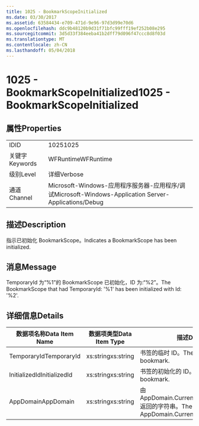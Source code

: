 ```yaml
---
title: 1025 - BookmarkScopeInitialized
ms.date: 03/30/2017
ms.assetid: 63584434-e709-471d-9e96-97d3d99e70d6
ms.openlocfilehash: ddc9b48120b9d31f71bfc99fff19ef252b08e295
ms.sourcegitcommit: 3d5d33f384eeba41b2dff79d096f47ccc8d8f03d
ms.translationtype: MT
ms.contentlocale: zh-CN
ms.lasthandoff: 05/04/2018
---
```

# <a name="1025---bookmarkscopeinitialized"></a><span data-ttu-id="d0c6b-102">1025 - BookmarkScopeInitialized</span><span class="sxs-lookup"><span data-stu-id="d0c6b-102">1025 - BookmarkScopeInitialized</span></span>
## <a name="properties"></a><span data-ttu-id="d0c6b-103">属性</span><span class="sxs-lookup"><span data-stu-id="d0c6b-103">Properties</span></span>  
  
|||  
|-|-|  
|<span data-ttu-id="d0c6b-104">ID</span><span class="sxs-lookup"><span data-stu-id="d0c6b-104">ID</span></span>|<span data-ttu-id="d0c6b-105">1025</span><span class="sxs-lookup"><span data-stu-id="d0c6b-105">1025</span></span>|  
|<span data-ttu-id="d0c6b-106">关键字</span><span class="sxs-lookup"><span data-stu-id="d0c6b-106">Keywords</span></span>|<span data-ttu-id="d0c6b-107">WFRuntime</span><span class="sxs-lookup"><span data-stu-id="d0c6b-107">WFRuntime</span></span>|  
|<span data-ttu-id="d0c6b-108">级别</span><span class="sxs-lookup"><span data-stu-id="d0c6b-108">Level</span></span>|<span data-ttu-id="d0c6b-109">详细</span><span class="sxs-lookup"><span data-stu-id="d0c6b-109">Verbose</span></span>|  
|<span data-ttu-id="d0c6b-110">通道</span><span class="sxs-lookup"><span data-stu-id="d0c6b-110">Channel</span></span>|<span data-ttu-id="d0c6b-111">Microsoft-Windows-应用程序服务器-应用程序/调试</span><span class="sxs-lookup"><span data-stu-id="d0c6b-111">Microsoft-Windows-Application Server-Applications/Debug</span></span>|  
  
## <a name="description"></a><span data-ttu-id="d0c6b-112">描述</span><span class="sxs-lookup"><span data-stu-id="d0c6b-112">Description</span></span>  
 <span data-ttu-id="d0c6b-113">指示已初始化 BookmarkScope。</span><span class="sxs-lookup"><span data-stu-id="d0c6b-113">Indicates a BookmarkScope has been initialized.</span></span>  
  
## <a name="message"></a><span data-ttu-id="d0c6b-114">消息</span><span class="sxs-lookup"><span data-stu-id="d0c6b-114">Message</span></span>  
 <span data-ttu-id="d0c6b-115">TemporaryId 为“%1”的 BookmarkScope 已初始化，ID 为:“%2”。</span><span class="sxs-lookup"><span data-stu-id="d0c6b-115">The BookmarkScope that had TemporaryId: '%1' has been initialized with Id: '%2'.</span></span>  
  
## <a name="details"></a><span data-ttu-id="d0c6b-116">详细信息</span><span class="sxs-lookup"><span data-stu-id="d0c6b-116">Details</span></span>  
  
|<span data-ttu-id="d0c6b-117">数据项名称</span><span class="sxs-lookup"><span data-stu-id="d0c6b-117">Data Item Name</span></span>|<span data-ttu-id="d0c6b-118">数据项类型</span><span class="sxs-lookup"><span data-stu-id="d0c6b-118">Data Item Type</span></span>|<span data-ttu-id="d0c6b-119">描述</span><span class="sxs-lookup"><span data-stu-id="d0c6b-119">Description</span></span>|  
|--------------------|--------------------|-----------------|  
|<span data-ttu-id="d0c6b-120">TemporaryId</span><span class="sxs-lookup"><span data-stu-id="d0c6b-120">TemporaryId</span></span>|<span data-ttu-id="d0c6b-121">xs:string</span><span class="sxs-lookup"><span data-stu-id="d0c6b-121">xs:string</span></span>|<span data-ttu-id="d0c6b-122">书签的临时 ID。</span><span class="sxs-lookup"><span data-stu-id="d0c6b-122">The temporary id of the bookmark.</span></span>|  
|<span data-ttu-id="d0c6b-123">InitializedId</span><span class="sxs-lookup"><span data-stu-id="d0c6b-123">InitializedId</span></span>|<span data-ttu-id="d0c6b-124">xs:string</span><span class="sxs-lookup"><span data-stu-id="d0c6b-124">xs:string</span></span>|<span data-ttu-id="d0c6b-125">书签的初始化的 ID。</span><span class="sxs-lookup"><span data-stu-id="d0c6b-125">The initialized id of the bookmark.</span></span>|  
|<span data-ttu-id="d0c6b-126">AppDomain</span><span class="sxs-lookup"><span data-stu-id="d0c6b-126">AppDomain</span></span>|<span data-ttu-id="d0c6b-127">xs:string</span><span class="sxs-lookup"><span data-stu-id="d0c6b-127">xs:string</span></span>|<span data-ttu-id="d0c6b-128">由 AppDomain.CurrentDomain.FriendlyName 返回的字符串。</span><span class="sxs-lookup"><span data-stu-id="d0c6b-128">The string returned by AppDomain.CurrentDomain.FriendlyName.</span></span>|
